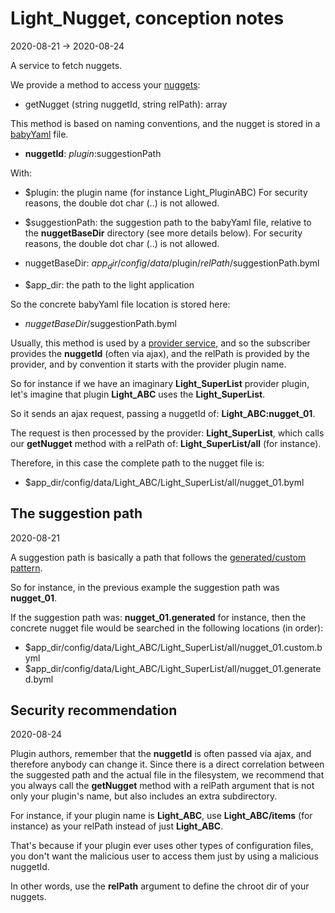 Light_Nugget, conception notes
============
2020-08-21 -> 2020-08-24




A service to fetch nuggets.



We provide a method to access your [nuggets](https://github.com/lingtalfi/Light/blob/master/personal/mydoc/pages/nomenclature.md#nugget):


- getNugget (string nuggetId, string relPath): array 


This method is based on naming conventions, and the nugget is stored in a [babyYaml](https://github.com/lingtalfi/BabyYaml) file.



- **nuggetId**: $plugin:$suggestionPath


With:

- $plugin: the plugin name (for instance Light_PluginABC)
    For security reasons, the double dot char (..) is not allowed.
    
- $suggestionPath: the suggestion path to the babyYaml file, relative to the **nuggetBaseDir** directory (see more details below).
    For security reasons, the double dot char (..) is not allowed.


- nuggetBaseDir: $app_dir/config/data/$plugin/$relPath/$suggestionPath.byml
- $app_dir: the path to the light application


So the concrete babyYaml file location is stored here:

- $nuggetBaseDir/$suggestionPath.byml


Usually, this method is used by a [provider service](https://github.com/lingtalfi/Light/blob/master/personal/mydoc/pages/nomenclature.md#provider-service-subscriber-service),
and so the subscriber provides the **nuggetId** (often via ajax), and the relPath is provided by the provider, and by convention it starts with the provider plugin name.


So for instance if we have an imaginary **Light_SuperList** provider plugin, let's imagine that plugin **Light_ABC** uses the **Light_SuperList**.

So it sends an ajax request, passing a nuggetId of: **Light_ABC:nugget_01**.

The request is then processed by the provider: **Light_SuperList**, which calls our **getNugget** method with a relPath of: **Light_SuperList/all** (for instance).

Therefore, in this case the complete path to the nugget file is: 

- $app_dir/config/data/Light_ABC/Light_SuperList/all/nugget_01.byml



The suggestion path
-------
2020-08-21


A suggestion path is basically a path that follows the [generated/custom pattern](https://github.com/lingtalfi/TheBar/blob/master/discussions/generated-custom-config-pattern.md).

So for instance, in the previous example the suggestion path was **nugget_01**.

If the suggestion path was: **nugget_01.generated** for instance, then the concrete nugget file would be searched in the following locations (in order):


- $app_dir/config/data/Light_ABC/Light_SuperList/all/nugget_01.custom.byml
- $app_dir/config/data/Light_ABC/Light_SuperList/all/nugget_01.generated.byml


  
Security recommendation
----------
2020-08-24


Plugin authors, remember that the **nuggetId** is often passed via ajax, and therefore anybody can change it.
Since there is a direct correlation between the suggested path and the actual file in the filesystem, we recommend
that you always call the **getNugget** method with a relPath argument that is not only your plugin's name, but also includes an extra subdirectory.

For instance, if your plugin name is **Light_ABC**, use **Light_ABC/items** (for instance) as your relPath instead of just **Light_ABC**.

That's because if your plugin ever uses other types of configuration files, you don't want the malicious user to access them just by using a malicious nuggetId.

In other words, use the **relPath** argument to define the chroot dir of your nuggets.

  


